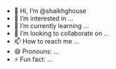 - 👋 Hi, I’m @shaikhghouse
- 👀 I’m interested in ...
- 🌱 I’m currently learning ...
- 💞️ I’m looking to collaborate on ...
- 📫 How to reach me ...
- 😄 Pronouns: ...
- ⚡ Fun fact: ...

<!---
shaikhghouse/shaikhghouse is a ✨ special ✨ repository because its `README.md` (this file) appears on your GitHub profile.
You can click the Preview link to take a look at your changes.
--->

